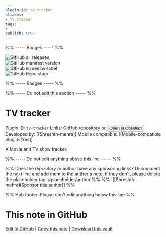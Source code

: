 ```yaml
---
plugin-id: tv-tracker
aliases:
- TV tracker
tags: 
- 
publish: true
---
```


%% ----- Badges ----- %%

![GitHub all releases](https://img.shields.io/github/downloads/Shreshth-mehra/Obsidian-TV-Tracker/total?color=573E7A&logo=github&style=for-the-badge)   
![GitHub manifest version](https://img.shields.io/github/manifest-json/v/Shreshth-mehra/Obsidian-TV-Tracker?color=573E7A&logo=github&style=for-the-badge)   
![GitHub issues by-label](https://img.shields.io/github/issues/Shreshth-mehra/Obsidian-TV-Tracker/help%20wanted?color=573E7A&logo=github&style=for-the-badge)   
![GitHub Repo stars](https://img.shields.io/github/stars/Shreshth-mehra/Obsidian-TV-Tracker?color=573E7A&logo=github&style=for-the-badge)

%% ----- Badges ----- %%

%% ----- Do not edit this section ----- %%

# TV tracker

Plugin ID: `tv-tracker`
Links: [GitHub repository](https://github.com/Shreshth-mehra/Obsidian-TV-Tracker) or [<button id=HH>Open in Obsidian</button>](obsidian://show-plugin?id=tv-tracker)
Developed by: [[Shreshth-mehra]]
Mobile compatible: [[Mobile-compatible plugins|Yes]]

A Movie and TV show tracker.

%% ----- Do not edit anything above this line ----- %% 

%% Does the repository or author have any sponsoring links? Uncomment the next line and add them to the author's note. If they don't, please delete the placeholder tag: #placeholder/author %%
%% ![[Shreshth-mehra#Sponsor this author]] %%

%% Hub footer: Please don't edit anything below this line %%

# This note in GitHub

<span class="git-footer">[Edit In GitHub](https://github.dev/obsidian-community/obsidian-hub/blob/main/02%20-%20Community%20Expansions/02.05%20All%20Community%20Expansions/Plugins/tv-tracker.md "git-hub-edit-note") | [Copy this note](https://raw.githubusercontent.com/obsidian-community/obsidian-hub/main/02%20-%20Community%20Expansions/02.05%20All%20Community%20Expansions/Plugins/tv-tracker.md "git-hub-copy-note") | [Download this vault](https://github.com/obsidian-community/obsidian-hub/archive/refs/heads/main.zip "git-hub-download-vault") </span>
